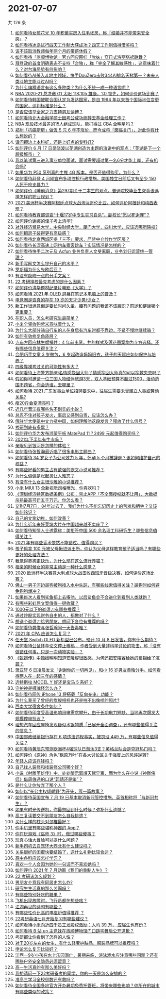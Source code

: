 # 2021-07-07

共 126 条

<!-- BEGIN -->
<!-- 最后更新时间 Wed Jul 07 2021 16:02:36 GMT+0800 (China Standard Time) -->

1. [如何看待女孩花光 10
   年积蓄买房入住毛坯房，称「结婚并不能带来安全感」？](https://www.zhihu.com/question/470358346)
2. [如何看待冰岛试行四天工作制大获成功？四天工作制值得借鉴吗？](https://www.zhihu.com/question/470410629)
3. [该不该取消教师每年两个月的带薪休假？](https://www.zhihu.com/question/470469068)
4. [如何看待「旅顺博物馆」官方回应网红「党妹」穿日式洛丽塔裙跳舞？](https://www.zhihu.com/question/470365349)
5. [拜登政府首度明确表态不支持「台独」，称「完全了解其敏感性」，这意味着什么？对台海局势有何影响？](https://www.zhihu.com/question/470580147)
6. [如何看待AI杀入斗地主领域，快手DouZero击败344AI排名天梯第一？未来人类斗地主能斗过AI吗？](https://www.zhihu.com/question/470431274)
7. [为什么编程语言有这么多种类？为什么不统一成一种语言呢？](https://www.zhihu.com/question/23026542)
8. [NBA 2020-21 总决赛 G1 太阳 118:105 雄鹿，1:0
   领先，如何评价这场比赛？](https://www.zhihu.com/question/470568696)
9. [如何看待韩国被联合国认定为发达国家，是自 1964
   年以来首个国际地位变更的国家，评判标准是什么？](https://www.zhihu.com/question/470588614)
10. [是否应该举全家之力支持男友读博？](https://www.zhihu.com/question/469233560)
11. [如何看待北大金融学硕士因考公成功而辞去基金经理工作？](https://www.zhihu.com/question/470568734)
12. [NBA 现役技术最差的15人组成球队，能打得过 CBA
    全明星吗？](https://www.zhihu.com/question/467877445)
13. [郑州「抗癌厨房」做饭 5 元 6
    年不涨价，而今或将「面临关门」，对此你有什么想说的？](https://www.zhihu.com/question/470452348)
14. [请问擦边上本科好，还是上好点的专科好?](https://www.zhihu.com/question/465110186)
15. [如何评价 6 月 17
    日吴晓波以芜湖创造为主题的演讲中的观点：「芜湖是下一个超级城市」？](https://www.zhihu.com/question/466274708)
16. [我以笔试第三进入事业单位面试，面试需要超过第一名6分才能上岸，还有机会吗?](https://www.zhihu.com/question/423877129)
17. [如果华为 P50 系列真的主推 4G
    版本，是否还值得购买，为什么？](https://www.zhihu.com/question/470135398)
18. [如何看待拜登 4 月刚宣布多项控枪行政措施，美国独立日前后又有至少 150
    人死于枪支暴力？](https://www.zhihu.com/question/470452989)
19. [如何评价《睡前消息》第297期关于二本生的观点，普通院校毕业生究竟该选择怎样的职业规划？](https://www.zhihu.com/question/470490474)
20. [2021
    美洲杯半决赛阿根廷点球大战淘汰哥伦比亚，如何评价阿根廷和梅西表现？](https://www.zhihu.com/question/470610904)
21. [如何看待教育部调查“十堰17岁中专生实习自杀”，副校长“愿以死谢罪”？](https://www.zhihu.com/question/470564757)
22. [如何评价谢娜的侄子考上清华?](https://www.zhihu.com/question/470319024)
23. [对外经济贸易大学，中央财经大学，厦门大学，四川大学，应该选哪所院校?](https://www.zhihu.com/question/467683333)
24. [如何把房子装得更有高级感？](https://www.zhihu.com/question/460724070)
25. [如何看待北京西城区提「三不」要求，严禁中介炒作学区房？](https://www.zhihu.com/question/470440971)
26. [如何看待长深高速上网约车乘客跳车？实际情况是怎样的？](https://www.zhihu.com/question/470385514)
27. [如何看待快手二次元及 Acfun
    业务负责人文旻离职，业务划归运营统一管理？](https://www.zhihu.com/question/470247939)
28. [新手写网文怎么提升自己的水平？](https://www.zhihu.com/question/470261319)
29. [罗斯福为什么先欧后亚？](https://www.zhihu.com/question/469691153)
30. [有没有隐晦一点的分手文案？](https://www.zhihu.com/question/432396268)
31. [22 考研择校最先考虑的是什么因素？](https://www.zhihu.com/question/470585016)
32. [如何评价清华题材纪录片电影《大学》？](https://www.zhihu.com/question/469047173)
33. [如何看待 2021 年 OLED 屏幕在笔记本电脑上的普及？](https://www.zhihu.com/question/461874617)
34. [电竞圈是否真的存在 19 岁的天才少男/少女？](https://www.zhihu.com/question/468717638)
35. [新工作很满意但是要长时间久坐，腰有问题的我该不该离职？前途和健康哪个更重要？](https://www.zhihu.com/question/470371273)
36. [在职人员，怎么考研究生最简单？](https://www.zhihu.com/question/265733444)
37. [小米全资收购紫米意味着什么？](https://www.zhihu.com/question/470091421)
38. [为什么大部分骑自行车的人在身后有汽车时都不靠边，不紧不慢地继续骑？](https://www.zhihu.com/question/348195449)
39. [如何有效修复角质层？](https://www.zhihu.com/question/306438724)
40. [寺庙方回应林生斌捐井：4
    年前出资，井的样式及莲花图案均为寺方选择。还有哪些信息值得关注？](https://www.zhihu.com/question/470587142)
41. [合肥巧手女童 3 岁做包，6
    岁起改造妈妈旧衣，孩子的天赋应如何保护与培养？](https://www.zhihu.com/question/469511678)
42. [四级靠裸考过关的可能性有多大？](https://www.zhihu.com/question/326748979)
43. [如何看待上海警方抓69名情感挽回大师？情感挽回大师真的可以挽救失恋吗？](https://www.zhihu.com/question/470420822)
44. [假如你可邀请一位三国人物结伴旅游3天，双人基础预算不超过1500，活动范围不跨省，你会选谁，去哪里？](https://www.zhihu.com/question/470158957)
45. [如何看待 2021
    广东省事业单位招聘要求中，往届生需要未曾建立人事或劳动关系?](https://www.zhihu.com/question/470133715)
46. [瘦20斤会变漂亮吗？](https://www.zhihu.com/question/392591592)
47. [近几年晋江有哪些名不副实的小说？](https://www.zhihu.com/question/290225676)
48. [总忍不住对孩子发火，事后又感到自责，应该怎么办？](https://www.zhihu.com/question/456787322)
49. [俄驻华大使飙中文力挺中国，如何理解他这段发言？释放了什么信号？](https://www.zhihu.com/question/470377945)
50. [考研到底有多累？](https://www.zhihu.com/question/400702085)
51. [如何评价华为发布鸿蒙平板 MatePad 11？2499
    元起值得购买吗？](https://www.zhihu.com/question/470432841)
52. [2021年下半年有牛市吗？](https://www.zhihu.com/question/466868217)
53. [亲眼见到银河是怎样的体验？](https://www.zhihu.com/question/469139163)
54. [如何看待张哲瀚最近唱了很多电影主题曲？](https://www.zhihu.com/question/469052363)
55. [如何看待 34 岁女子为公司效力 5 年，怀孕 5
    个月被辞退？该如何维护自己的权益？](https://www.zhihu.com/question/470346433)
56. [有哪些好看的男主占有欲强的宠文小说可推荐？](https://www.zhihu.com/question/359941325)
57. [为什么偏偏是张起灵让人难忘？](https://www.zhihu.com/question/464377760)
58. [有没有什么女主很沙雕的小说推荐？](https://www.zhihu.com/question/358898140)
59. [小米 MIUI 13 全新视觉风格曝光，你喜欢吗？](https://www.zhihu.com/question/466812715)
60. [《深圳经济特区数据条例》公布：禁止APP「不全面授权就不让用」、大数据杀熟最高可罚五千万元，你怎么看？](https://www.zhihu.com/question/470388378)
61. [又到7月7日，84年过去了，我们为什么不能忘记历史上的苦难和牺牲？又该如何铭记？](https://www.zhihu.com/question/470571932)
62. [自己的文笔幼稚，如何改善？](https://www.zhihu.com/question/463560915)
63. [为什么近年来好莱坞大片在中国越来越不卖座了？](https://www.zhihu.com/question/268982964)
64. [如何看待知情人士透露称：美拒签中国 500
    余名理工科研究生？哪些信息值得关注？](https://www.zhihu.com/question/470412737)
65. [2021 年有哪些香水依然不能错过、值得购买？](https://www.zhihu.com/question/438452791)
66. [孩子偷拿 100
    元被父母揪进派出所，你认为父母这样教育孩子适当吗？有哪些更好的处理方法？](https://www.zhihu.com/question/470336455)
67. [我觉得养狗更快乐，为什么现在这么流行养猫？](https://www.zhihu.com/question/460463800)
68. [相亲的时候女的非常主动是一种什么感觉？](https://www.zhihu.com/question/266053826)
69. [2020
    欧洲杯半决赛意大利点球大战击败西班牙晋级决赛，如何评价这场比赛？](https://www.zhihu.com/question/470559709)
70. [佛山一男子河边遛狗被狗拽入水中失踪，有哪些线索值得关注？遛狗时如何避免狗狗爆冲？](https://www.zhihu.com/question/470186017)
71. [如果每次人看到鲨鱼都上去揍他，以后鲨鱼会不会进化到看到人类就跑？](https://www.zhihu.com/question/469388304)
72. [有哪些彩虹屁文案值得一键收藏？](https://www.zhihu.com/question/469777697)
73. [1000元以下的剃须刀有哪些推荐？](https://www.zhihu.com/question/46555113)
74. [通过炒股实现财务自由的人，都做对了什么？](https://www.zhihu.com/question/463163458)
75. [想送个剃须刀给男朋友，想问下各位有推荐的吗？](https://www.zhihu.com/question/306793576)
76. [如何看待龚俊与张哲瀚同一天告毒唯？](https://www.zhihu.com/question/470431847)
77. [2021 年 CPA 应该怎么复习？](https://www.zhihu.com/question/425225784)
78. [任天堂 Switch OLED 新机型已公布，预计 10 月 8
    日发售，你有什么期待？](https://www.zhihu.com/question/470508101)
79. [如何看待公鼠怀孕论文停止撤稿
    ，作者受到大量非科学讨论的攻击，称「没有做错任何事，只是一次动物实验」？](https://www.zhihu.com/question/470229957)
80. [《甄嬛传》中甄嬛明明知道安陵容很敏感，为何还把安陵容给她的蜀锦给了浣碧？](https://www.zhihu.com/question/325114276)
81. [萧亚轩 6 日凌晨发文「谢谢你的一切再见」，和小 16
    岁男友黄皓分手。如何看待两人在一起三年的感情？](https://www.zhihu.com/question/470346487)
82. [选特斯拉 MODEL Y 好还是宝马 5 系好？](https://www.zhihu.com/question/398893012)
83. [守护神是摄魂怪怎么办？](https://www.zhihu.com/question/467796681)
84. [如何看待网传 iPhone 13 将搭载「反向充电」功能？](https://www.zhihu.com/question/470137767)
85. [为什么我买了曾经的旗舰相机也还是拍不出像样的照片?](https://www.zhihu.com/question/464010264)
86. [西南大学宿舍条件如何？](https://www.zhihu.com/question/46336332)
87. [如何看待印度受高温影响用电需求攀升，由于长期电力短缺，当地再次爆发大规模停电抗议？](https://www.zhihu.com/question/469940844)
88. [理想汽车回应座椅发现疑似水银物质「已展开全面调查」，还有哪些值得关注的信息？](https://www.zhihu.com/question/470160887)
89. [中国邮政储蓄银行存在 6 项违法违规事实，被罚没 449
    万，有哪些信息值得关注？](https://www.zhihu.com/question/470180715)
90. [如何看待黄旭东预测欧洲杯4强球队已淘汰3支？英格兰队会是夺冠热门吗？](https://www.zhihu.com/question/470180410)
91. [如何评价《原神》角色“枫原万叶”在各大讨论区关于强度上的风评逆转?](https://www.zhihu.com/question/469861920)
92. [年轻人应该存钱吗？](https://www.zhihu.com/question/469208385)
93. [自己找人装修和找装修公司哪个好？](https://www.zhihu.com/question/342779357)
94. [小说《射雕英雄传》中，处处暗示郭靖天赋异禀，而为什么在小说《神雕侠侣》借周伯通的口说“郭靖还是笨”？](https://www.zhihu.com/question/469671460)
95. [是什么让你放弃了那个人？](https://www.zhihu.com/question/466005898)
96. [如何以“长公主权倾朝野”为开头，写一篇故事？](https://www.zhihu.com/question/402010747)
97. [如何看待英国宣布 7 月 19
    日基本取消新冠管控措施，英首相称将「与新冠共生」？](https://www.zhihu.com/question/470344047)
98. [如果有时光传送机，你最想回到什么时候？弥补什么遗憾？](https://www.zhihu.com/question/468426099)
99. [高三复读要交不到朋友怎么自我排遣？](https://www.zhihu.com/question/468584176)
100. [买什么样的枕头对颈椎最好？](https://www.zhihu.com/question/19581913)
101. [你手机里有哪些堪称神器的 App？](https://www.zhihu.com/question/52060765)
102. [你在玩游戏《巫师 3》时，做过哪些傻事？](https://www.zhihu.com/question/454236368)
103. [玩真心话大冒险可以提什么问题？](https://www.zhihu.com/question/294716319)
104. [新手司机去自驾环大西北有什么建议吗？](https://www.zhihu.com/question/467242045)
105. [关系很好的闺蜜快要结婚了，送什么礼物比较合适？](https://www.zhihu.com/question/313102660)
106. [高中各科应该怎样学习？](https://www.zhihu.com/question/20322752)
107. [喜欢一个人会因为她的一句话而不喜欢她吗？](https://www.zhihu.com/question/410747789)
108. [如何评价 2021 年 7 月动画《我们的重制人生》？](https://www.zhihu.com/question/467205569)
109. [22 考研该怎么规划？](https://www.zhihu.com/question/394099769)
110. [男朋友介意我有同居史怎么办?](https://www.zhihu.com/question/465458023)
111. [研究生生活真的那么苦逼吗？](https://www.zhihu.com/question/379267365)
112. [有哪些特别好吃的糖果？](https://www.zhihu.com/question/22631051)
113. [飞机出现故障时，飞行员都在想些啥？](https://www.zhihu.com/question/321094762)
114. [江湖再见的诗句有哪些？](https://www.zhihu.com/question/463456251)
115. [有哪些性价比高的电磁炉值得推荐 ？](https://www.zhihu.com/question/266022777)
116. [22考研英语七月开始复习有哪些建议？](https://www.zhihu.com/question/470349332)
117. [如何看待小米向近四千员工发股权激励：人均 39 万，
     应届生也有份？](https://www.zhihu.com/question/469594067)
118. [如何看待 B 站 up
     主党妹在旅顺博物馆门口跳宅舞后公开道歉？](https://www.zhihu.com/question/469738970)
119. [考研都让你看到了怎样的人性？](https://www.zhihu.com/question/348014746)
120. [对于20岁左右的女生，有什么轻奢护肤品，服装品牌可以推荐吗？](https://www.zhihu.com/question/26749750)
121. [申论怎么复习比较好？](https://www.zhihu.com/question/364463392)
122. [江西一9岁小孩在水上乐园溺亡，暑期来临，游泳戏水应注意哪些问题？还有哪些户外安全隐患必须留意？](https://www.zhihu.com/question/470102221)
123. [高一生活真的有那么美好吗？](https://www.zhihu.com/question/412925978)
124. [我想请问一下22考研备考的同学，你的一天是怎么安排的？](https://www.zhihu.com/question/469051601)
125. [准高三学习全校倒数还有救吗？](https://www.zhihu.com/question/469983391)
126. [如何看待全国多地官方开办暑期免费托管班，将带来哪些影响？你所在的城市有哪些类似的政策？](https://www.zhihu.com/question/469495664)

<!-- END -->
